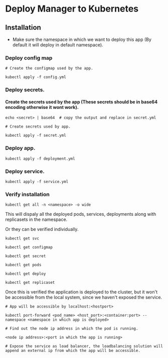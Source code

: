# Deploy Manager to Kubernetes

## Installation

- Make sure the namespace in which we want to deploy this app (By default it will deploy in default namespace).

### Deploy config map

```
# Create the configmap used by the app.

kubectl apply -f config.yml
```

### Deploy secrets.

#### Create the secrets used by the app (These secrets should be in base64 encoding otherwise it wont work).

```
echo <secret> | base64  # copy the output and replace in secret.yml

# Create secrets used by app.

kubectl apply -f secret.yml
```

### Deploy app.

```
kubectl apply -f deployment.yml
```

### Deploy service.

```
kubectl apply -f service.yml
```

### Verify installation

```
kubectl get all -n <namespace> -o wide

```

This will dispaly all the deployed pods, services, deployments along with replicasets in the namespace.

Or they can be verified individually.

```
kubectl get svc

kubectl get configmap

kubectl get secret

kubectl get pods

kubectl get deploy

kubectl get replicaset
```

Once this is verified the application is deployed to the cluster, but it won't be accessible from the local system, since we haven't exposed the service.

```
# App will be accessible by localhost:<hostport>

kubectl port-forward <pod_name> <host_port>:<container:port> --namespace <namespace in which app is deployed>
```

```
# Find out the node ip address in which the pod is running.

<node ip address>:<port in which the app is running>
```

```
# Expose the service as load balancer, the loadbalancing solution will append an external ip from which the app will be accessible.
```
